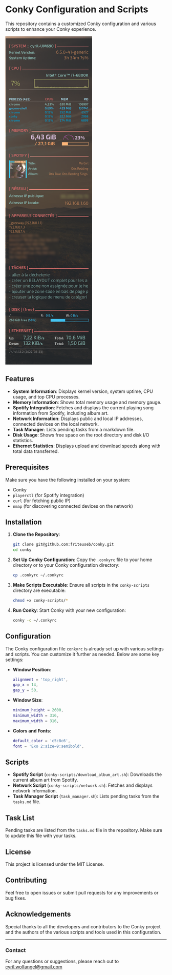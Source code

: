 # Conky Configuration and Scripts

This repository contains a customized Conky configuration and various scripts to enhance your Conky experience.

![Conky Skin](conky_skin_cyrilWolfangel.png)

## Features

- **System Information**: Displays kernel version, system uptime, CPU usage, and top CPU processes.
- **Memory Information**: Shows total memory usage and memory gauge.
- **Spotify Integration**: Fetches and displays the current playing song information from Spotify, including album art.
- **Network Information**: Displays public and local IP addresses, connected devices on the local network.
- **Task Manager**: Lists pending tasks from a markdown file.
- **Disk Usage**: Shows free space on the root directory and disk I/O statistics.
- **Ethernet Statistics**: Displays upload and download speeds along with total data transferred.

## Prerequisites

Make sure you have the following installed on your system:

- Conky
- `playerctl` (for Spotify integration)
- `curl` (for fetching public IP)
- `nmap` (for discovering connected devices on the network)

## Installation

1. **Clone the Repository**:
   ```sh
   git clone git@github.com:friteuseb/conky.git
   cd conky
   ```

2. **Set Up Conky Configuration**:
   Copy the `.conkyrc` file to your home directory or to your Conky configuration directory:
   ```sh
   cp .conkyrc ~/.conkyrc
   ```

3. **Make Scripts Executable**:
   Ensure all scripts in the `conky-scripts` directory are executable:
   ```sh
   chmod +x conky-scripts/*
   ```

4. **Run Conky**:
   Start Conky with your new configuration:
   ```sh
   conky -c ~/.conkyrc
   ```

## Configuration

The Conky configuration file `conkyrc` is already set up with various settings and scripts. You can customize it further as needed. Below are some key settings:

- **Window Position**:
  ```lua
  alignment = 'top_right',
  gap_x = 14,
  gap_y = 50,
  ```

- **Window Size**:
  ```lua
  minimum_height = 2600,
  minimum_width = 316,
  maximum_width = 316,
  ```

- **Colors and Fonts**:
  ```lua
  default_color = 'c5c8c6',
  font = 'Exo 2:size=9:semibold',
  ```

## Scripts

- **Spotify Script** (`conky-scripts/download_album_art.sh`): Downloads the current album art from Spotify.
- **Network Script** (`conky-scripts/network.sh`): Fetches and displays network information.
- **Task Manager Script** (`task_manager.sh`): Lists pending tasks from the `tasks.md` file.

## Task List

Pending tasks are listed from the `tasks.md` file in the repository. Make sure to update this file with your tasks.

## License

This project is licensed under the MIT License. 

## Contributing

Feel free to open issues or submit pull requests for any improvements or bug fixes.

## Acknowledgements

Special thanks to all the developers and contributors to the Conky project and the authors of the various scripts and tools used in this configuration.

---

### Contact

For any questions or suggestions, please reach out to cyril.wolfangel@gmail.com

```

